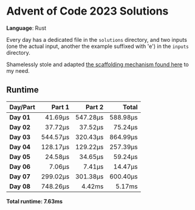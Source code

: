 # Advent of Code 2023 Solutions

**Language**: Rust

Every day has a dedicated file in the `solutions` directory, and two inputs (one the actual input, another the example suffixed with 'e') in the `inputs` directory.

Shamelessly stole and adapted [the scaffolding mechanism found here](https://github.com/fspoettel/advent-of-code-rust) to my need.

## Runtime

| Day/Part | Part 1 | Part 2 | Total |
|:---------|-------:|-------:|------:|
| **Day 01** | 41.69μs | 547.28μs | 588.98μs |
| **Day 02** | 37.72μs | 37.52μs | 75.24μs |
| **Day 03** | 544.57μs | 320.43μs | 864.99μs |
| **Day 04** | 128.17μs | 129.22μs | 257.39μs |
| **Day 05** | 24.58μs | 34.65μs | 59.24μs |
| **Day 06** | 7.06μs | 7.41μs | 14.47μs |
| **Day 07** | 299.02μs | 301.38μs | 600.40μs |
| **Day 08** | 748.26μs | 4.42ms | 5.17ms |


**Total runtime: 7.63ms**

